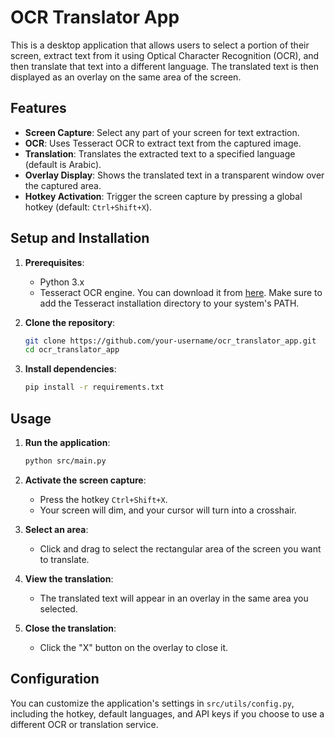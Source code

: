 # OCR Translator App

This is a desktop application that allows users to select a portion of their screen, extract text from it using Optical Character Recognition (OCR), and then translate that text into a different language. The translated text is then displayed as an overlay on the same area of the screen.

## Features

*   **Screen Capture**: Select any part of your screen for text extraction.
*   **OCR**: Uses Tesseract OCR to extract text from the captured image.
*   **Translation**: Translates the extracted text to a specified language (default is Arabic).
*   **Overlay Display**: Shows the translated text in a transparent window over the captured area.
*   **Hotkey Activation**: Trigger the screen capture by pressing a global hotkey (default: `Ctrl+Shift+X`).

## Setup and Installation

1.  **Prerequisites**:
    *   Python 3.x
    *   Tesseract OCR engine. You can download it from [here](https://github.com/tesseract-ocr/tesseract). Make sure to add the Tesseract installation directory to your system's PATH.

2.  **Clone the repository**:
    ```bash
    git clone https://github.com/your-username/ocr_translator_app.git
    cd ocr_translator_app
    ```

3.  **Install dependencies**:
    ```bash
    pip install -r requirements.txt
    ```

## Usage

1.  **Run the application**:
    ```bash
    python src/main.py
    ```

2.  **Activate the screen capture**:
    *   Press the hotkey `Ctrl+Shift+X`.
    *   Your screen will dim, and your cursor will turn into a crosshair.

3.  **Select an area**:
    *   Click and drag to select the rectangular area of the screen you want to translate.

4.  **View the translation**:
    *   The translated text will appear in an overlay in the same area you selected.

5.  **Close the translation**:
    *   Click the "X" button on the overlay to close it.

## Configuration

You can customize the application's settings in `src/utils/config.py`, including the hotkey, default languages, and API keys if you choose to use a different OCR or translation service.